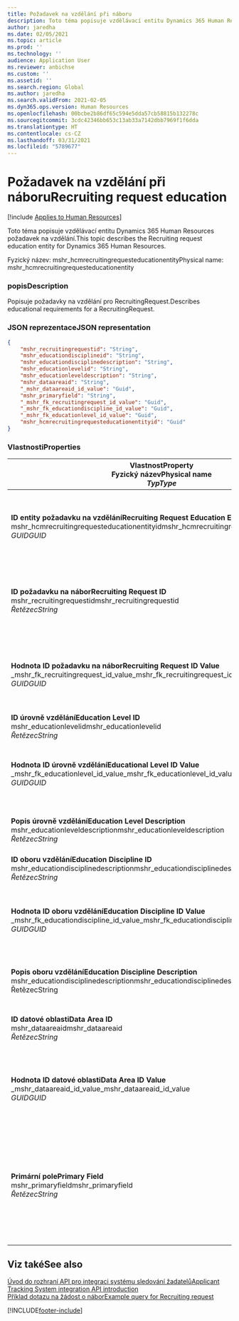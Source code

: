 ```yaml
---
title: Požadavek na vzdělání při náboru
description: Toto téma popisuje vzdělávací entitu Dynamics 365 Human Resources požadavek na vzdělání.
author: jaredha
ms.date: 02/05/2021
ms.topic: article
ms.prod: ''
ms.technology: ''
audience: Application User
ms.reviewer: anbichse
ms.custom: ''
ms.assetid: ''
ms.search.region: Global
ms.author: jaredha
ms.search.validFrom: 2021-02-05
ms.dyn365.ops.version: Human Resources
ms.openlocfilehash: 00bcbe2b86df65c594e5dda57cb58815b132278c
ms.sourcegitcommit: 3cdc42346bb653c13ab33a7142dbb7969f1f6dda
ms.translationtype: HT
ms.contentlocale: cs-CZ
ms.lasthandoff: 03/31/2021
ms.locfileid: "5789677"
---
```

# <a name="recruiting-request-education"></a><span data-ttu-id="91061-103">Požadavek na vzdělání při náboru</span><span class="sxs-lookup"><span data-stu-id="91061-103">Recruiting request education</span></span>

[!include [Applies to Human Resources](../includes/applies-to-hr.md)]

<span data-ttu-id="91061-104">Toto téma popisuje vzdělávací entitu Dynamics 365 Human Resources požadavek na vzdělání.</span><span class="sxs-lookup"><span data-stu-id="91061-104">This topic describes the Recruiting request education entity for Dynamics 365 Human Resources.</span></span>

<span data-ttu-id="91061-105">Fyzický název: mshr_hcmrecruitingrequesteducationentity</span><span class="sxs-lookup"><span data-stu-id="91061-105">Physical name: mshr_hcmrecruitingrequesteducationentity</span></span>

### <a name="description"></a><span data-ttu-id="91061-106">popis</span><span class="sxs-lookup"><span data-stu-id="91061-106">Description</span></span>

<span data-ttu-id="91061-107">Popisuje požadavky na vzdělání pro RecruitingRequest.</span><span class="sxs-lookup"><span data-stu-id="91061-107">Describes educational requirements for a RecruitingRequest.</span></span>

### <a name="json-representation"></a><span data-ttu-id="91061-108">JSON reprezentace</span><span class="sxs-lookup"><span data-stu-id="91061-108">JSON representation</span></span>

```json
{
    "mshr_recruitingrequestid": "String",
    "mshr_educationdisciplineid": "String",
    "mshr_educationdisciplinedescription": "String",
    "mshr_educationlevelid": "String",
    "mshr_educationleveldescription": "String",
    "mshr_dataareaid": "String",
    "_mshr_dataareaid_id_value": "Guid",
    "mshr_primaryfield": "String",
    "_mshr_fk_recruitingrequest_id_value": "Guid",
    "_mshr_fk_educationdiscipline_id_value": "Guid",
    "_mshr_fk_educationlevel_id_value": "Guid",
    "mshr_hcmrecruitingrequesteducationentityid": "Guid"
}
```

### <a name="properties"></a><span data-ttu-id="91061-109">Vlastnosti</span><span class="sxs-lookup"><span data-stu-id="91061-109">Properties</span></span>

| <span data-ttu-id="91061-110">Vlastnost</span><span class="sxs-lookup"><span data-stu-id="91061-110">Property</span></span><br><span data-ttu-id="91061-111">**Fyzický název**</span><span class="sxs-lookup"><span data-stu-id="91061-111">**Physical name**</span></span><br><span data-ttu-id="91061-112">**_Typ_**</span><span class="sxs-lookup"><span data-stu-id="91061-112">**_Type_**</span></span> | <span data-ttu-id="91061-113">Použít</span><span class="sxs-lookup"><span data-stu-id="91061-113">Use</span></span> | <span data-ttu-id="91061-114">popis</span><span class="sxs-lookup"><span data-stu-id="91061-114">Description</span></span> |
| --- | --- | --- |
| <span data-ttu-id="91061-115">**ID entity požadavku na vzdělání**</span><span class="sxs-lookup"><span data-stu-id="91061-115">**Recruiting Request Education Entity ID**</span></span><br><span data-ttu-id="91061-116">mshr_hcmrecruitingrequesteducationentityid</span><span class="sxs-lookup"><span data-stu-id="91061-116">mshr_hcmrecruitingrequesteducationentityid</span></span><br><span data-ttu-id="91061-117">*GUID*</span><span class="sxs-lookup"><span data-stu-id="91061-117">*GUID*</span></span> | <span data-ttu-id="91061-118">Jen pro čtení</span><span class="sxs-lookup"><span data-stu-id="91061-118">Read-only</span></span><br><span data-ttu-id="91061-119">Povinná</span><span class="sxs-lookup"><span data-stu-id="91061-119">Required</span></span> | <span data-ttu-id="91061-120">Systémem generovaný jedinečný identifikátor pro záznam Požadavku na vzdělání</span><span class="sxs-lookup"><span data-stu-id="91061-120">System-generated unique identifier for the Recruiting Request Education record.</span></span> |
| <span data-ttu-id="91061-121">**ID požadavku na nábor**</span><span class="sxs-lookup"><span data-stu-id="91061-121">**Recruiting Request ID**</span></span><br><span data-ttu-id="91061-122">mshr_recruitingrequestid</span><span class="sxs-lookup"><span data-stu-id="91061-122">mshr_recruitingrequestid</span></span><br><span data-ttu-id="91061-123">*Řetězec*</span><span class="sxs-lookup"><span data-stu-id="91061-123">*String*</span></span> | <span data-ttu-id="91061-124">Zapisovatelné jednou</span><span class="sxs-lookup"><span data-stu-id="91061-124">Write-once</span></span><br><span data-ttu-id="91061-125">Povinná</span><span class="sxs-lookup"><span data-stu-id="91061-125">Required</span></span> | <span data-ttu-id="91061-126">Uživatelsky čitelný jedinečný identifikátor souvisejícího požadavku na nábor.</span><span class="sxs-lookup"><span data-stu-id="91061-126">The user-readable unique identifier of the related recruiting request.</span></span> |
| <span data-ttu-id="91061-127">**Hodnota ID požadavku na nábor**</span><span class="sxs-lookup"><span data-stu-id="91061-127">**Recruiting Request ID Value**</span></span><br><span data-ttu-id="91061-128">_mshr_fk_recruitingrequest_id_value</span><span class="sxs-lookup"><span data-stu-id="91061-128">_mshr_fk_recruitingrequest_id_value</span></span><br><span data-ttu-id="91061-129">*GUID*</span><span class="sxs-lookup"><span data-stu-id="91061-129">*GUID*</span></span> | <span data-ttu-id="91061-130">Jen pro čtení</span><span class="sxs-lookup"><span data-stu-id="91061-130">Read-only</span></span><br><span data-ttu-id="91061-131">Povinná</span><span class="sxs-lookup"><span data-stu-id="91061-131">Required</span></span><br><span data-ttu-id="91061-132">Cizí klíč: mshr_hcmrecruitingrequestentityid entity mshr_hcmrecruitingrequestentity</span><span class="sxs-lookup"><span data-stu-id="91061-132">Foreign key: mshr_hcmrecruitingrequestentityid of mshr_hcmrecruitingrequestentity</span></span> | <span data-ttu-id="91061-133">Systémem generovaný jedinečný identifikátor souvisejícího požadavku na nábor.</span><span class="sxs-lookup"><span data-stu-id="91061-133">System-generated unique identifier of the related recruiting request.</span></span> |
| <span data-ttu-id="91061-134">**ID úrovně vzdělání**</span><span class="sxs-lookup"><span data-stu-id="91061-134">**Education Level ID**</span></span><br><span data-ttu-id="91061-135">mshr_educationlevelid</span><span class="sxs-lookup"><span data-stu-id="91061-135">mshr_educationlevelid</span></span><br><span data-ttu-id="91061-136">*Řetězec*</span><span class="sxs-lookup"><span data-stu-id="91061-136">*String*</span></span> | <span data-ttu-id="91061-137">Zapisovatelné jednou</span><span class="sxs-lookup"><span data-stu-id="91061-137">Write-once</span></span><br><span data-ttu-id="91061-138">Povinná</span><span class="sxs-lookup"><span data-stu-id="91061-138">Required</span></span> | <span data-ttu-id="91061-139">Požadovaná úroveň vzdělání.</span><span class="sxs-lookup"><span data-stu-id="91061-139">The level of education required.</span></span> |
| <span data-ttu-id="91061-140">**Hodnota ID úrovně vzdělání**</span><span class="sxs-lookup"><span data-stu-id="91061-140">**Educational Level ID Value**</span></span><br><span data-ttu-id="91061-141">_mshr_fk_educationlevel_id_value</span><span class="sxs-lookup"><span data-stu-id="91061-141">_mshr_fk_educationlevel_id_value</span></span><br><span data-ttu-id="91061-142">*GUID*</span><span class="sxs-lookup"><span data-stu-id="91061-142">*GUID*</span></span> | <span data-ttu-id="91061-143">Jen pro čtení</span><span class="sxs-lookup"><span data-stu-id="91061-143">Read-only</span></span><br><span data-ttu-id="91061-144">Povinná</span><span class="sxs-lookup"><span data-stu-id="91061-144">Required</span></span><br><span data-ttu-id="91061-145">Cizí klíč: mshr_hcmeducationlevelentityid entity mshr_hcmeducationlevelentity</span><span class="sxs-lookup"><span data-stu-id="91061-145">Foreign key: mshr_hcmeducationlevelentityid of mshr_hcmeducationlevelentity</span></span> | <span data-ttu-id="91061-146">Systémem generovaný jedinečný identifikátor požadované úrovně vzdělání.</span><span class="sxs-lookup"><span data-stu-id="91061-146">System-generated unique identifier of the level of education required.</span></span> |
| <span data-ttu-id="91061-147">**Popis úrovně vzdělání**</span><span class="sxs-lookup"><span data-stu-id="91061-147">**Education Level Description**</span></span><br><span data-ttu-id="91061-148">mshr_educationleveldescription</span><span class="sxs-lookup"><span data-stu-id="91061-148">mshr_educationleveldescription</span></span><br><span data-ttu-id="91061-149">*Řetězec*</span><span class="sxs-lookup"><span data-stu-id="91061-149">*String*</span></span> | <span data-ttu-id="91061-150">Jen pro čtení</span><span class="sxs-lookup"><span data-stu-id="91061-150">Read-only</span></span><br><span data-ttu-id="91061-151">Povinná</span><span class="sxs-lookup"><span data-stu-id="91061-151">Required</span></span> | <span data-ttu-id="91061-152">Popis úrovně požadované pro danou dovednost.</span><span class="sxs-lookup"><span data-stu-id="91061-152">The description of the level required for the skill.</span></span> |
| <span data-ttu-id="91061-153">**ID oboru vzdělání**</span><span class="sxs-lookup"><span data-stu-id="91061-153">**Education Discipline ID**</span></span><br><span data-ttu-id="91061-154">mshr_educationdisciplinedescription</span><span class="sxs-lookup"><span data-stu-id="91061-154">mshr_educationdisciplinedescription</span></span><br><span data-ttu-id="91061-155">*Řetězec*</span><span class="sxs-lookup"><span data-stu-id="91061-155">*String*</span></span> | <span data-ttu-id="91061-156">Zapisovatelné jednou</span><span class="sxs-lookup"><span data-stu-id="91061-156">Write-once</span></span><br><span data-ttu-id="91061-157">Povinná</span><span class="sxs-lookup"><span data-stu-id="91061-157">Required</span></span> | <span data-ttu-id="91061-158">Přesná oblast vzdělání.</span><span class="sxs-lookup"><span data-stu-id="91061-158">The area of educational discipline.</span></span> |
| <span data-ttu-id="91061-159">**Hodnota ID oboru vzdělání**</span><span class="sxs-lookup"><span data-stu-id="91061-159">**Education Discipline ID Value**</span></span><br><span data-ttu-id="91061-160">_mshr_fk_educationdiscipline_id_value</span><span class="sxs-lookup"><span data-stu-id="91061-160">_mshr_fk_educationdiscipline_id_value</span></span><br><span data-ttu-id="91061-161">*GUID*</span><span class="sxs-lookup"><span data-stu-id="91061-161">*GUID*</span></span> | <span data-ttu-id="91061-162">Jen pro čtení</span><span class="sxs-lookup"><span data-stu-id="91061-162">Read-only</span></span><br><span data-ttu-id="91061-163">Povinná</span><span class="sxs-lookup"><span data-stu-id="91061-163">Required</span></span><br><span data-ttu-id="91061-164">Cizí klíč: mshr_hcmeducationdisciplineentityid entity mshr_hcmeducationdisciplineentity</span><span class="sxs-lookup"><span data-stu-id="91061-164">Foreign key: mshr_hcmeducationdisciplineentityid of mshr_hcmeducationdisciplineentity</span></span> | <span data-ttu-id="91061-165">Systémem generovaný jedinečný identifikátor požadovaného přesné oblasti vzdělání.</span><span class="sxs-lookup"><span data-stu-id="91061-165">System-generated unique identifier of the area of educational discipline.</span></span> |
| <span data-ttu-id="91061-166">**Popis oboru vzdělání**</span><span class="sxs-lookup"><span data-stu-id="91061-166">**Education Discipline Description**</span></span><br><span data-ttu-id="91061-167">mshr_educationdisciplinedescription</span><span class="sxs-lookup"><span data-stu-id="91061-167">mshr_educationdisciplinedescription</span></span><br><span data-ttu-id="91061-168">Řetězec</span><span class="sxs-lookup"><span data-stu-id="91061-168">String</span></span> | <span data-ttu-id="91061-169">Jen pro čtení</span><span class="sxs-lookup"><span data-stu-id="91061-169">Read-only</span></span><br><span data-ttu-id="91061-170">Povinná</span><span class="sxs-lookup"><span data-stu-id="91061-170">Required</span></span> | <span data-ttu-id="91061-171">POpis přesné oblasti vzdělání.</span><span class="sxs-lookup"><span data-stu-id="91061-171">The description of the area of educational discipline.</span></span> |
| <span data-ttu-id="91061-172">**ID datové oblasti**</span><span class="sxs-lookup"><span data-stu-id="91061-172">**Data Area ID**</span></span><br><span data-ttu-id="91061-173">mshr_dataareaid</span><span class="sxs-lookup"><span data-stu-id="91061-173">mshr_dataareaid</span></span><br><span data-ttu-id="91061-174">*Řetězec*</span><span class="sxs-lookup"><span data-stu-id="91061-174">*String*</span></span> | <span data-ttu-id="91061-175">Čtení/zápis</span><span class="sxs-lookup"><span data-stu-id="91061-175">Read/write</span></span><br><span data-ttu-id="91061-176">Volitelné</span><span class="sxs-lookup"><span data-stu-id="91061-176">Optional</span></span> | <span data-ttu-id="91061-177">Určuje právnickou osobu (společnost).</span><span class="sxs-lookup"><span data-stu-id="91061-177">Specifies the legal entity (company).</span></span>|
| <span data-ttu-id="91061-178">**Hodnota ID datové oblasti**</span><span class="sxs-lookup"><span data-stu-id="91061-178">**Data Area ID Value**</span></span><br><span data-ttu-id="91061-179">_mshr_dataareaid_id_value</span><span class="sxs-lookup"><span data-stu-id="91061-179">_mshr_dataareaid_id_value</span></span><br><span data-ttu-id="91061-180">*GUID*</span><span class="sxs-lookup"><span data-stu-id="91061-180">*GUID*</span></span> | <span data-ttu-id="91061-181">Jen pro čtení</span><span class="sxs-lookup"><span data-stu-id="91061-181">Read-only</span></span><br><span data-ttu-id="91061-182">Volitelné</span><span class="sxs-lookup"><span data-stu-id="91061-182">Optional</span></span><br><span data-ttu-id="91061-183">Cizí klíč: cdm_companyid entity cdm_company</span><span class="sxs-lookup"><span data-stu-id="91061-183">Foreign key: cdm_companyid of cdm_company entity</span></span> | <span data-ttu-id="91061-184">Systémem generovaná hodnota GUID identifikující právnickou osobu (společnost).</span><span class="sxs-lookup"><span data-stu-id="91061-184">System-generated GUID value identifying the legal entity (company).</span></span> |
| <span data-ttu-id="91061-185">**Primární pole**</span><span class="sxs-lookup"><span data-stu-id="91061-185">**Primary Field**</span></span><br><span data-ttu-id="91061-186">mshr_primaryfield</span><span class="sxs-lookup"><span data-stu-id="91061-186">mshr_primaryfield</span></span><br><span data-ttu-id="91061-187">*Řetězec*</span><span class="sxs-lookup"><span data-stu-id="91061-187">*String*</span></span> | <span data-ttu-id="91061-188">Jen pro čtení</span><span class="sxs-lookup"><span data-stu-id="91061-188">Read-only</span></span><br><span data-ttu-id="91061-189">Povinná</span><span class="sxs-lookup"><span data-stu-id="91061-189">Required</span></span> | <span data-ttu-id="91061-190">Zřetězení hodnoty požadavku na nábor, ID úrovně vzdělání a ID vzdělávací disciplíny jako další metoda k jedinečné identifikaci záznamu.</span><span class="sxs-lookup"><span data-stu-id="91061-190">Concatenation of Recruiting Request value, Education Level ID, and Education Discipline ID as another method to uniquely identify the record.</span></span> |

## <a name="see-also"></a><span data-ttu-id="91061-191">Viz také</span><span class="sxs-lookup"><span data-stu-id="91061-191">See also</span></span>

[<span data-ttu-id="91061-192">Úvod do rozhraní API pro integraci systému sledování žadatelů</span><span class="sxs-lookup"><span data-stu-id="91061-192">Applicant Tracking System integration API introduction</span></span>](hr-admin-integration-ats-api-introduction.md)<br>
[<span data-ttu-id="91061-193">Příklad dotazu na žádost o nábor</span><span class="sxs-lookup"><span data-stu-id="91061-193">Example query for Recruiting request</span></span>](hr-admin-integration-ats-api-recruiting-request-example-query.md)



[!INCLUDE[footer-include](../includes/footer-banner.md)]